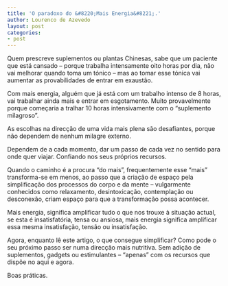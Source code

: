 ```yaml
---
title: 'O paradoxo do &#8220;Mais Energia&#8221;.'
author: Lourenco de Azevedo
layout: post
categories:
- post
---
```

Quem prescreve suplementos ou plantas Chinesas, sabe que um paciente que está cansado &#8211; porque trabalha intensamente oito horas por dia, não vai melhorar quando toma um tónico &#8211; mas ao tomar esse tónica vai aumentar as provabilidades de entrar em exaustão.

Com mais energia, alguém que já está com um trabalho intenso de 8 horas, vai trabalhar ainda mais e entrar em esgotamento. Muito provavelmente porque começaria a tralhar 10 horas intensivamente com o “suplemento milagroso”.

As escolhas na direcção de uma vida mais plena são desafiantes, porque não dependem de nenhum milagre externo.

Dependem de a cada momento, dar um passo de cada vez no sentido para onde quer viajar. Confiando nos seus próprios recursos.

Quando o caminho é a procura “do mais”, frequentemente esse “mais” transforma-se em menos, ao passo que a criação de espaço pela simplificação dos processos do corpo e da mente &#8211; vulgarmente conhecidos como relaxamento, desintoxicação, contemplação ou desconexão, criam espaço para que a transformação possa acontecer.

Mais energia, significa amplificar tudo o que nos trouxe à situação actual, se esta é insatisfatória, tensa ou ansiosa, mais energia significa amplificar essa mesma insatisfação, tensão ou insatisfação.

Agora, enquanto lê este artigo, o que consegue simplificar? Como pode o seu próximo passo ser numa direcção mais nutritiva. Sem adição de suplementos, gadgets ou estimulantes &#8211; “apenas” com os recursos que dispõe no aqui e agora.

Boas práticas.
